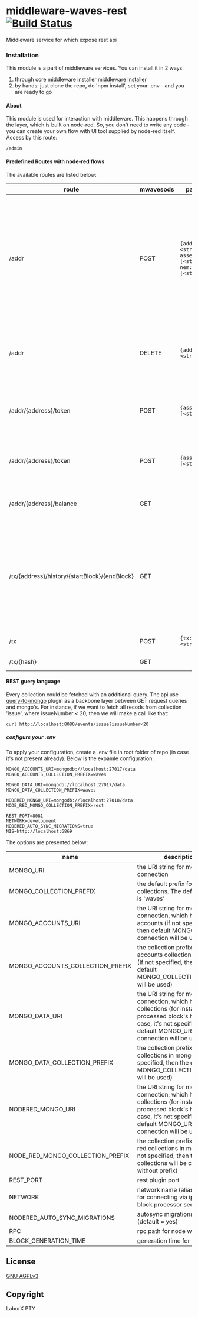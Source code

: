 # middleware-waves-rest [![Build Status](https://travis-ci.org/ChronoBank/middleware-waves-rest.svg?branch=master)](https://travis-ci.org/ChronoBank/middleware-waves-rest)

Middleware service for which expose rest api

### Installation

This module is a part of middleware services. You can install it in 2 ways:

1) through core middleware installer  [middleware installer](https://www.npmjs.com/package/chronobank-middleware)
2) by hands: just clone the repo, do 'npm install', set your .env - and you are ready to go

#### About
This module is used for interaction with middleware. This happens through the layer, which is built on node-red.
So, you don't need to write any code - you can create your own flow with UI tool supplied by node-red itself. Access by this route:
```
/admin
````


#### Predefined Routes with node-red flows


The available routes are listed below:

| route | mwavesods | params | description |
| ------ | ------ | ------ | ------ |
| /addr   | POST | ``` {address: <string>, assets: [<string>], nem: [<string>]} ``` | register new address on middleware. assets - is an array of assets, which balance changes this address will listen to (optional), nem - is nem's address (optional).
| /addr   | DELETE | ``` {address: <string>} ``` | mark an address as inactive and stop perform any actions for this address.
| /addr/{address}/token   | POST | ``` {assets: [<string>]} ``` | push passed assets to an exsiting one for the registered user.
| /addr/{address}/token   | POST | ``` {assets: [<string>]} ``` | pull passed assets from an exsiting one for the registered user.
| /addr/{address}/balance   | GET |  | retrieve balance of the registered address
| /tx/{address}/history/{startBlock}/{endBlock}   | GET |  | retrieve transactions for the regsitered address in a block range. endBlock - is optional (if not specified - the range will be = 100).
| /tx   | POST | ``` {tx: <string>} ``` | broadcast raw transaction
| /tx/{hash}   | GET | | return tx by its hash


#### REST guery language

Every collection could be fetched with an additional query. The api use [query-to-mongo](https://www.npmjs.com/package/query-to-mongo) plugin as a backbone layer between GET request queries and mongo's. For instance, if we want to fetch all recods from collection 'issue', where issueNumber < 20, then we will make a call like that:
```
curl http://localhost:8080/events/issue?issueNumber<20
```


##### сonfigure your .env

To apply your configuration, create a .env file in root folder of repo (in case it's not present already).
Below is the expamle configuration:

```
MONGO_ACCOUNTS_URI=mongodb://localhost:27017/data
MONGO_ACCOUNTS_COLLECTION_PREFIX=waves

MONGO_DATA_URI=mongodb://localhost:27017/data
MONGO_DATA_COLLECTION_PREFIX=waves

NODERED_MONGO_URI=mongodb://localhost:27018/data
NODE_RED_MONGO_COLLECTION_PREFIX=rest

REST_PORT=8081
NETWORK=development
NODERED_AUTO_SYNC_MIGRATIONS=true
NIS=http://localhost:6869
```

The options are presented below:

| name | description|
| ------ | ------ |
| MONGO_URI   | the URI string for mongo connection
| MONGO_COLLECTION_PREFIX   | the default prefix for all mongo collections. The default value is 'waves'
| MONGO_ACCOUNTS_URI   | the URI string for mongo connection, which holds users accounts (if not specified, then default MONGO_URI connection will be used)
| MONGO_ACCOUNTS_COLLECTION_PREFIX   | the collection prefix for accounts collection in mongo (If not specified, then the default MONGO_COLLECTION_PREFIX will be used)
| MONGO_DATA_URI   | the URI string for mongo connection, which holds data collections (for instance, processed block's height). In case, it's not specified, then default MONGO_URI connection will be used)
| MONGO_DATA_COLLECTION_PREFIX   | the collection prefix for data collections in mongo (If not specified, then the default MONGO_COLLECTION_PREFIX will be used)
| NODERED_MONGO_URI   | the URI string for mongo connection, which holds data collections (for instance, processed block's height). In case, it's not specified, then default MONGO_URI connection will be used)
| NODE_RED_MONGO_COLLECTION_PREFIX   | the collection prefix for node-red collections in mongo (If not specified, then the collections will be created without prefix)
| REST_PORT   | rest plugin port
| NETWORK   | network name (alias)- is used for connecting via ipc (see block processor section)
| NODERED_AUTO_SYNC_MIGRATIONS   | autosync migrations on start (default = yes)
| RPC | rpc path for node waves api 
| BLOCK_GENERATION_TIME | generation time for block
License
----
 [GNU AGPLv3](LICENSE)

Copyright
----
LaborX PTY